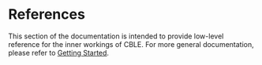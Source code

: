 # References

This section of the documentation is intended to provide low-level reference for the inner workings of CBLE. For more general documentation, please refer to [Getting Started](../getting-started/quick-start.md).
